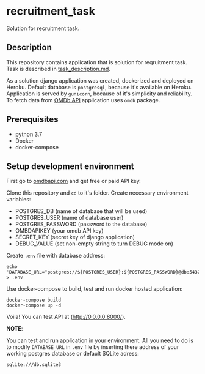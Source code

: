 # recruitment_task
Solution for recruitment task.


## Description

This repository contains application that is solution for reqruitment task.
Task is described in [task_description.md](https://github.com/Norbiox/recruitment_task/blob/master/task_description.md).

As a solution django application was created, dockerized and deployed on Heroku.
Default database is `postgresql`, because it's available on Heroku.
Application is served by `gunicorn`, because of it's simplicity and reliability.
To fetch data from [OMDb API](http://www.omdbapi.com/) application uses `omdb` package.


## Prerequisites

* python 3.7
* Docker
* docker-compose


## Setup development environment

First go to [omdbapi.com](http://www.omdbapi.com/apikey.aspx) and get free or paid API key.

Clone this repository and `cd` to it's folder. Create necessary environment variables:

* POSTGRES_DB (name of database that will be used)
* POSTGRES_USER (name of database user)
* POSTGRES_PASSWORD (password to the database)
* OMBDAPIKEY (your omdb API key)
* SECRET_KEY (secret key of django application)
* DEBUG_VALUE (set non-empty string to turn DEBUG mode on)

Create `.env` file with database address:

    echo 'DATABASE_URL="postgres://${POSTGRES_USER}:${POSTGRES_PASSWORD}@db:5432/${POSTGRES_DB}"' > .env

Use docker-compose to build, test and run docker hosted application:

    docker-compose build
    docker-compose up -d

Voila! You can test API at (http://0.0.0.0:8000/).


**NOTE**:

You can test and run application in your environment. All you need to do is to modify
`DATABASE_URL` in `.env` file by inserting there address of your working postgres database or default SQLite adress:

    sqlite:///db.sqlite3
